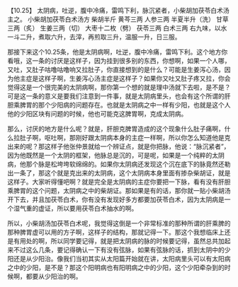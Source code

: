 【10.25】  太阴病，吐逆，腹中冷痛，雷鸣下利，脉沉紧者，小柴胡加茯苓白术汤主之。
小柴胡加茯苓白术汤方
柴胡半斤  黄芩三两  人参三两  半夏半升（洗）  甘草三两（炙）  生姜三两（切）  大枣十二枚（劈）  茯苓三两  白术三两
右九味，以水一斗二升，煮取六升，去滓，再煎取三升，温服一升，日三服。

那接下来这个10.25条，他是太阴病啊，吐逆，腹中冷痛，雷鸣下利。这个地方你看哦，这一条的讨厌是这样子，因为挂到很多别的东西，你想啊，如果一个人哪，又吐，又肚子咕噜咕噜响又拉肚子，你直接想到的是什么？可能是生姜泻心汤，因为他主症是这样子啊，生姜泻心汤主症是这样子？如果你又吐又肚子疼又拉，你会觉得这是一个很完美的太阴病啊，那你第一个想的就是理中汤就下去啦，是不是？可是这一条的意义是要我们注意到一件事，就是太阴病里头，也会有这个所谓的肝胆乘脾胃的那个少阳病的问题存在。也就是太阴病之中一样有少阳，也就是这个人他的少阳区块有问题的时候，他也可能克这脾胃啊，克成太阴病。

那么，讨厌的地方是什么呢？就是，肝胆克脾胃造成的这个现象什么肚子痛啊，什么拉肚子啊，呕吐啊，那刚好跟太阴病本身的主症一样啊，所以你怎么知道他是克出来的呢？那这样子他张仲景就给一个辨证点，就是你把脉，他说：“脉沉紧者”，因为他既然是一个太阴的框架，他脉总是沉的，可是呢，如果是一个纯粹的太阴病，他那个脉是松垮垮软绵绵的。如果你太阴病还发现这个沉在底下的脉竟然还勒出一条了，那这个就是克出来的太阴病，这个太阴病本身里面有掺杂柴胡证，就是这样子。大家听得懂吧啊？就是完全是太阴病的主症你要把一下脉，看有没有肝胆乘脾胃的这个问题，太阴病之中的柴胡证。那如果是有的话，那你就一贴小柴胡汤开下去，并且加茯苓白术，你有没有发现好多方都要加茯苓白术，因为太阴病是一个湿气重的虚证，所以要用茯苓白术抽水的啊。

所以，小柴胡汤加茯苓白术呢，我觉得这倒是一个非常标准的那种所谓的肝乘脾的那种脾胃虚可以用的方子啊，这样子的结构，那就记得一下。那这个我想临床上还是有用处的啊，所以同学要记得，就是把太阴病的脉的时候要记得，虽然总共加起来不过这么几条，要记得确认一下有没有弦脉，如果有弦脉的话，抓到太阴中的少阳还是从少阳治。像我们当初其实从太阳篇开始就在讲，太阳病里头可以有太阳病之中的少阳，是不是？那这个阳明病也有阳明病之中的少阳，这个少阳牵杂到的时候啊，都要从少阳治的啊。

